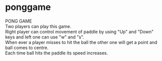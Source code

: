 # ponggame
PONG GAME<br>
Two players can play this game. <br>
Right player can control movement of paddle by using "Up" and "Down" keys and left one can use "w" and "s". <br>
When ever a player misses to hit the ball the other one will get a point and ball comes to centre.<br>
Each time ball hits the paddle its speed increases.
